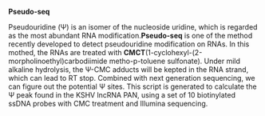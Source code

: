 **Pseudo-seq**

Pseudouridine (Ψ) is an isomer of the nucleoside uridine, which is regarded as the most abundant RNA modification.**Pseudo-seq** is one of the method recently developed to detect pseudouridine modification on RNAs. In this mothed, the RNAs are treated with **CMCT**(1-cyclohexyl-(2-morpholinoethyl)carbodiimide metho-p-toluene sulfonate). Under mild alkaline hydrolysis, the Ψ-CMC adducts will be kepted in the RNA strand, which can lead to RT stop. Combined with next generation sequencing, we can figure out the potential Ψ sites. This script is generated to calculate the Ψ peak found in the KSHV lncRNA PAN, using a set of 10 biotinylated ssDNA probes with CMC treatment and Illumina sequencing.
